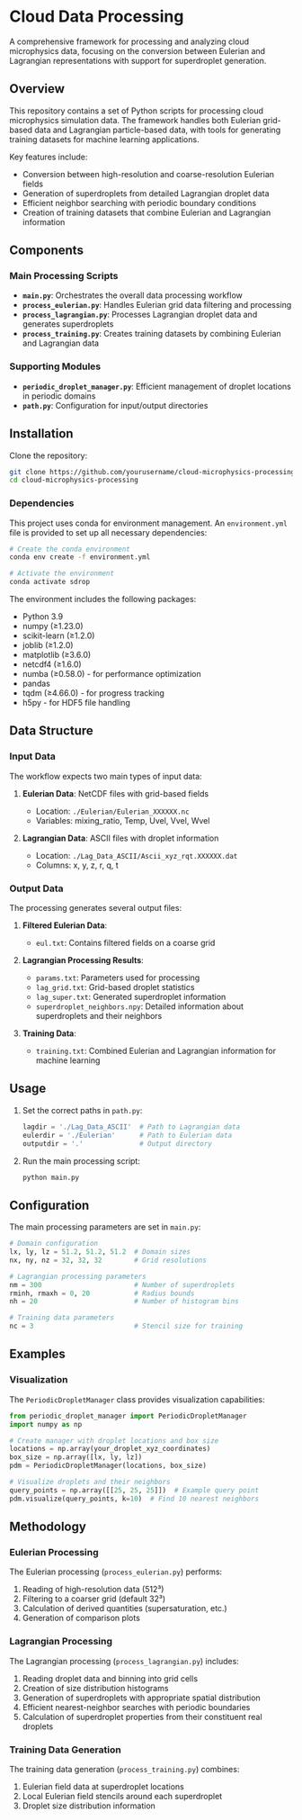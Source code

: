 # Cloud Data Processing

A comprehensive framework for processing and analyzing cloud microphysics data, focusing on the conversion between Eulerian and Lagrangian representations with support for superdroplet generation.

## Overview

This repository contains a set of Python scripts for processing cloud microphysics simulation data. The framework handles both Eulerian grid-based data and Lagrangian particle-based data, with tools for generating training datasets for machine learning applications.

Key features include:
- Conversion between high-resolution and coarse-resolution Eulerian fields
- Generation of superdroplets from detailed Lagrangian droplet data
- Efficient neighbor searching with periodic boundary conditions
- Creation of training datasets that combine Eulerian and Lagrangian information

## Components

### Main Processing Scripts

- **`main.py`**: Orchestrates the overall data processing workflow
- **`process_eulerian.py`**: Handles Eulerian grid data filtering and processing
- **`process_lagrangian.py`**: Processes Lagrangian droplet data and generates superdroplets
- **`process_training.py`**: Creates training datasets by combining Eulerian and Lagrangian data

### Supporting Modules

- **`periodic_droplet_manager.py`**: Efficient management of droplet locations in periodic domains
- **`path.py`**: Configuration for input/output directories

## Installation

Clone the repository:

```bash
git clone https://github.com/yourusername/cloud-microphysics-processing.git
cd cloud-microphysics-processing
```

### Dependencies

This project uses conda for environment management. An `environment.yml` file is provided to set up all necessary dependencies:

```bash
# Create the conda environment
conda env create -f environment.yml

# Activate the environment
conda activate sdrop
```

The environment includes the following packages:
- Python 3.9
- numpy (≥1.23.0)
- scikit-learn (≥1.2.0)
- joblib (≥1.2.0)
- matplotlib (≥3.6.0)
- netcdf4 (≥1.6.0)
- numba (≥0.58.0) - for performance optimization
- pandas
- tqdm (≥4.66.0) - for progress tracking
- h5py - for HDF5 file handling

## Data Structure

### Input Data

The workflow expects two main types of input data:

1. **Eulerian Data**: NetCDF files with grid-based fields
   - Location: `./Eulerian/Eulerian_XXXXXX.nc`
   - Variables: mixing_ratio, Temp, Uvel, Vvel, Wvel
   
2. **Lagrangian Data**: ASCII files with droplet information
   - Location: `./Lag_Data_ASCII/Ascii_xyz_rqt.XXXXXX.dat`
   - Columns: x, y, z, r, q, t

### Output Data

The processing generates several output files:

1. **Filtered Eulerian Data**: 
   - `eul.txt`: Contains filtered fields on a coarse grid

2. **Lagrangian Processing Results**:
   - `params.txt`: Parameters used for processing
   - `lag_grid.txt`: Grid-based droplet statistics
   - `lag_super.txt`: Generated superdroplet information
   - `superdroplet_neighbors.npy`: Detailed information about superdroplets and their neighbors

3. **Training Data**:
   - `training.txt`: Combined Eulerian and Lagrangian information for machine learning

## Usage

1. Set the correct paths in `path.py`:
   ```python
   lagdir = './Lag_Data_ASCII'  # Path to Lagrangian data
   eulerdir = './Eulerian'      # Path to Eulerian data
   outputdir = '.'              # Output directory
   ```

2. Run the main processing script:
   ```bash
   python main.py
   ```

## Configuration

The main processing parameters are set in `main.py`:

```python
# Domain configuration
lx, ly, lz = 51.2, 51.2, 51.2  # Domain sizes
nx, ny, nz = 32, 32, 32        # Grid resolutions

# Lagrangian processing parameters
nm = 300                       # Number of superdroplets
rminh, rmaxh = 0, 20           # Radius bounds
nh = 20                        # Number of histogram bins

# Training data parameters
nc = 3                         # Stencil size for training
```

## Examples

### Visualization

The `PeriodicDropletManager` class provides visualization capabilities:

```python
from periodic_droplet_manager import PeriodicDropletManager
import numpy as np

# Create manager with droplet locations and box size
locations = np.array(your_droplet_xyz_coordinates)
box_size = np.array([lx, ly, lz])
pdm = PeriodicDropletManager(locations, box_size)

# Visualize droplets and their neighbors
query_points = np.array([[25, 25, 25]])  # Example query point
pdm.visualize(query_points, k=10)  # Find 10 nearest neighbors
```

## Methodology

### Eulerian Processing

The Eulerian processing (`process_eulerian.py`) performs:
1. Reading of high-resolution data (512³)
2. Filtering to a coarser grid (default 32³)
3. Calculation of derived quantities (supersaturation, etc.)
4. Generation of comparison plots

### Lagrangian Processing

The Lagrangian processing (`process_lagrangian.py`) includes:
1. Reading droplet data and binning into grid cells
2. Creation of size distribution histograms
3. Generation of superdroplets with appropriate spatial distribution
4. Efficient nearest-neighbor searches with periodic boundaries
5. Calculation of superdroplet properties from their constituent real droplets

### Training Data Generation

The training data generation (`process_training.py`) combines:
1. Eulerian field data at superdroplet locations
2. Local Eulerian field stencils around each superdroplet
3. Droplet size distribution information

